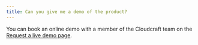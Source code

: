```yaml
---
title: Can you give me a demo of the product?
---
```


You can book an online demo with a member of the Cloudcraft team on the [Request a live demo page][1].

[1]: https://www.cloudcraft.co/request-demo
